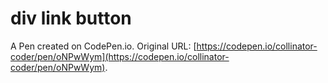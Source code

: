# div link button

A Pen created on CodePen.io. Original URL: [https://codepen.io/collinator-coder/pen/oNPwWym](https://codepen.io/collinator-coder/pen/oNPwWym).

